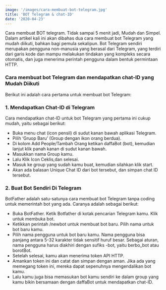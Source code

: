 ```yaml
---
image: '/images/cara-membuat-bot-telegram.jpg'
title: 'BOT Telegram & chat-ID'
date: '2020-04-23'
---
```


Cara membuat BOT telegram. Tidak sampai 5 menit jadi,<!--more--> Mudah dan Simpel. Dalam artikel kali ini akan dibahas dua cara membuat bot Telegram yang mudah diikuti, bahkan bagi pemula sekalipun.
Bot Telegram sendiri merupakan pengguna non-manusia yang berasal dari Telegram, yang terdiri dari garis kode dan mampu melakukan tindakan yang kompleks secara otomatis, dan juga menerima perintah pengguna dalam bentuk permintaan HTTP. 

### Cara membuat bot Telegram dan mendapatkan chat-ID yang Mudah Diikuti


Berikut ini adalah cara pertama untuk membuat bot Telegram:
### 1. Mendapatkan Chat-ID di Telegram
Cara mendapatkan chat-ID untuk bot Telegram yang pertama ini cukup mudah, yaitu sebagai berikut:
- Buka menu chat (icon pensil) di sudut kanan bawah aplikasi Telegram.
- Pilih ‘Gruop Baru’ (Group dengan ikon orang berdua).
- Di kolom Add People/Tambah Orang ketikan daffaBot (bot), kemudian lanjut klik panah kanan di sudut kanan bawah.
- Masukkan nama Group kamu.
- Lalu Klik Icon Ceklis,dan selesai.
- Masuk ke group yang sudah kamu buat, kemudian silahkan klik start.
- Akan ada balasan Unique Chat ID dari bot tersebut, dan simpan chat ID tersebut.
### 2. Buat Bot Sendiri Di Telegram
BotFather adalah satu-satunya cara membuat bot Telegram tanpa coding untuk memerintah bot yang ada. Caranya adalah sebagai berikut:
- Buka BotFather. Ketik Botfather di kotak pencarian Telegram kamu. Klik untuk membuka bot.
- Ketikkan perintah /newbot untuk membuat bot baru. Pilih nama untuk bot baru kamu.
- Pilih nama pengguna untuk bot baru kamu. Nama pengguna bisa panjang antara 5-32 karakter tidak sensitif huruf besar. Sebagai aturan, nama pengguna harus diakhiri dengan sufiks -bot, yaitu berbo_bot atau borotBot.
- Setelah selesai, kamu akan menerima token API HTTP.
- Amankan token ini dan catat dan simpan dengan aman. Jika ada yang memegang token ini, mereka dapat sepenuhnya mengendalikan bot kamu.
- Lalu kamu juga bisa memasukan bot kamu sendiri ke dalam group yang kamu bikin bersamaan dengan daffaBot untuk mendapatkan chat-ID.
